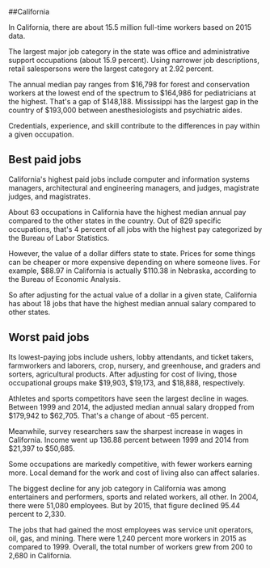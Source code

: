 

##California

In California, there are about 15.5 million full-time workers based on 2015 data.

The largest major job category in the state was <span class='occ_title_em state'>office and administrative support occupations</span> (about 15.9 percent). Using narrower job descriptions, <span class='occ_title_em state'>retail salespersons</span> were the largest category at 2.92 percent.
               
The annual median pay ranges from $16,798 for <span class='occ_title_em state'>forest and conservation workers</span> at the lowest end of the spectrum to  $164,986 for <span class='occ_title_em state'>pediatricians</span> at the highest. That's a gap of $148,188. Mississippi has the largest gap in the country of $193,000 between <span class='occ_title_em state'>anesthesiologists and psychiatric aides</span>.
          
Credentials, experience, and skill contribute to the differences in pay within a given occupation.

## Best paid jobs
California's highest paid jobs include <span class='occ_title_em state'>computer and information systems managers, architectural and engineering managers</span>, and <span class='occ_title_em state'>judges, magistrate judges, and magistrates</span>.
               
About 63 occupations in California have the highest median annual pay compared to the other states in the country. Out of 829 specific occupations, that's 4 percent of all jobs with the highest pay categorized by the Bureau of Labor Statistics.
               
However, the value of a dollar differs state to state. Prices for some things can be cheaper or more expensive depending on where someone lives. For example, $88.97 in California is actually $110.38 in Nebraska, according to the Bureau of Economic Analysis.
               
So after adjusting for the actual value of a dollar in a given state, California has about 18 jobs that have the highest median annual salary compared to other states.
               
## Worst paid jobs

Its lowest-paying jobs include <span class='occ_title_em state'>ushers, lobby attendants, and ticket takers</span>, <span class='occ_title_em state'>farmworkers and laborers, crop, nursery, and greenhouse</span>, and <span class='occ_title_em state'>graders and sorters, agricultural products</span>. After adjusting for cost of living, those occupational groups make $19,903,  $19,173, and  $18,888, respectively.
               
<span class='occ_title_em state'>Athletes and sports competitors</span> have seen the largest decline in wages. Between 1999 and 2014, the adjusted median annual salary dropped from $179,942 to $62,705. That's a change of about -65 percent.
               
Meanwhile, <span class='occ_title_em state'>survey researchers</span> saw the sharpest increase in wages in California. Income went up 136.88 percent between 1999 and 2014 from $21,397 to $50,685.

Some occupations are markedly competitive, with fewer workers earning more. Local demand for the work and cost of living also can affect salaries.

            
The biggest decline for any job category in California was among <span class='occ_title_em state'>entertainers and performers, sports and related workers, all other</span>. In 2004, there were 51,080 employees. But by 2015, that figure declined 95.44 percent to 2,330. 
               
The jobs that had gained the most employees was service unit operators, oil, gas, and mining. There were 1,240 percent more workers in 2015 as compared to 1999. Overall, the total number of workers grew from 200 to 2,680 in California.
